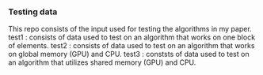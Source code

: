### Testing data
This repo consists of the input used for testing the algorithms in my paper.
test1 : consists of data used to test on an algorithm that works on one block of elements.
test2 : consists of data used to test on an algorithm that works on global memory (GPU) and CPU. 
test3 : conststs of data used to test on an algorithm that utilizes shared memory (GPU) and CPU.

